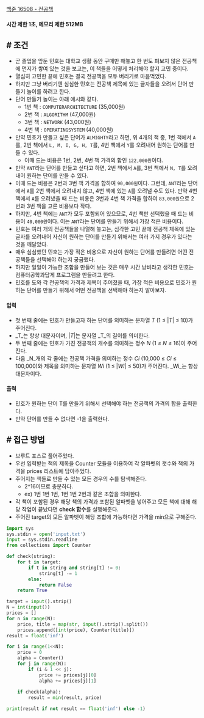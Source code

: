 
[백준 16508 - 전공책](https://www.acmicpc.net/problem/16508)

#### **시간 제한 1초, 메모리 제한 512MB**

## **# 조건**

- 곧 졸업을 앞둔 민호는 대학교 생활 동안 구매만 해놓고 한 번도 펴보지 않은 전공책에 먼지가 쌓여 있는 것을 보고는, 이 책들을 어떻게 처리해야 할지 고민 중이다. 
- 열심히 고민한 끝에 민호는 결국 전공책을 모두 버리기로 마음먹었다. 
- 하지만 그냥 버리기엔 심심한 민호는 전공책 제목에 있는 글자들을 오려서 단어 만들기 놀이를 하려고 한다. 
- 단어 만들기 놀이는 아래 예시와 같다.
	- 1번 책 : `COMPUTERARCHITECTURE` (35,000원)
	- 2번 책 : `ALGORITHM` (47,000원)
	- 3번 책 : `NETWORK` (43,000원)
	- 4번 책 : `OPERATINGSYSTEM` (40,000원)
- 만약 민호가 만들고 싶은 단어가 `ALMIGHTY`라고 하면, 위 4개의 책 중, 1번 책에서 `A`를, 2번 책에서 `L, M, I, G, H, T`를, 4번 책에서 `Y`를 오려내어 원하는 단어를 만들 수 있다. 
	- 이때 드는 비용은 1번, 2번, 4번 책 가격의 합인 `122,000원`이다.
- 만약 `ANT`라는 단어를 만들고 싶다고 하면, 2번 책에서 `A`를, 3번 책에서 `N, T`를 오려내어 원하는 단어를 만들 수 있다. 
- 이때 드는 비용은 2번과 3번 책 가격을 합하여 `90,000원`이다. 그런데, `ANT`라는 단어에서 `A`를 2번 책에서 오려내지 않고, 4번 책에 있는 `A`를 오려낼 수도 있다. 만약 4번 책에서 `A`를 오려냈을 때 드는 비용은 3번과 4번 책 가격을 합하여 `83,000원`으로 2번과 3번 책을 고른 비용보다 작다. 
- 하지만, 4번 책에는 `ANT`가 모두 포함되어 있으므로, 4번 책만 선택했을 때 드는 비용이 `40,000원`이다. 이는 `ANT`라는 단어를 만들기 위해서 가장 적은 비용이다.
- 민호는 여러 개의 전공책들을 나열해 놓고는, 심각한 고민 끝에 전공책 제목에 있는 글자를 오려내어 자신이 원하는 단어를 만들기 위해서는 여러 가지 경우가 있다는 것을 깨달았다. 
- 매우 심심했던 민호는 가장 적은 비용으로 자신이 원하는 단어를 만들려면 어떤 전공책들을 선택해야 하는지 궁금했다. 
- 하지만 일일이 가능한 조합을 만들어 보는 것은 매우 시간 낭비라고 생각한 민호는 컴퓨터공학과답게 프로그램을 만들려고 한다.
- 민호를 도와 각 전공책의 가격과 제목이 주어졌을 때, 가장 적은 비용으로 민호가 원하는 단어를 만들기 위해서 어떤 전공책을 선택해야 하는지 알아보자.

#### **입력**
- 첫 번째 줄에는 민호가 만들고자 하는 단어를 의미하는 문자열 _T_ (1 ≤ |_T_| ≤ 10)가 주어진다. 
- _T_는 항상 대문자이며,  |_T_|는 문자열 _T_의 길이를 의미한다.
- 두 번째 줄에는 민호가 가진 전공책의 개수를 의미하는 정수 _N_ (1 ≤ _N_ ≤ 16)이 주어진다.
- 다음 _N_개의 각 줄에는 전공책 가격을 의미하는 정수 _Ci_ (10,000 ≤ _Ci_ ≤ 100,000)와 제목을 의미하는 문자열 _Wi_ (1 ≤ |_Wi_| ≤ 50)가 주어진다. _Wi_는 항상 대문자이다.

#### **출력**
- 민호가 원하는 단어 T를 만들기 위해서 선택해야 하는 전공책의 가격의 합을 출력한다.
- 만약 단어를 만들 수 없다면 -1을 출력한다.

## **# 접근 방법**

- 브루트 포스로 풀어주었다.
- 우선 입력받는 책의 제목을 Counter 모듈을 이용하여 각 알파벳의 갯수와 책의 가격을 prices 리스트에 담아주었다.
- 주어지는 책들로 만들 수 있는 모든 경우의 수를 탐색해준다.
	- 2^16이므로 충분하다.
	- ex) 1번 1번 1번, 1번 1번 2번과 같은 조합을 의미한다.
- 각 책이 포함된 경우 해당 책의 가격과 포함된 알파벳을 넣어주고 모든 책에 대해 해당 작업이 끝났다면 **check 함수**를 실행해준다.
- 주어진 target의 모든 알파벳이 해당 조합에 가능하다면 가격을 min으로 구해준다.

```python
import sys
sys.stdin = open('input.txt')
input = sys.stdin.readline
from collections import Counter

def check(string):
    for t in target:
        if t in string and string[t] != 0:
            string[t] -= 1
        else:
            return False
    return True

target = input().strip()
N = int(input())
prices = []
for n in range(N):
    price, title = map(str, input().strip().split())
    prices.append([int(price), Counter(title)])
result = float('inf')

for i in range(1<<N):
    price = 0
    alpha = Counter()
    for j in range(N):
        if (i & 1 << j):
            price += prices[j][0]
            alpha += prices[j][1]
    
    if check(alpha):
        result = min(result, price)

print(result if not result == float('inf') else -1)


```